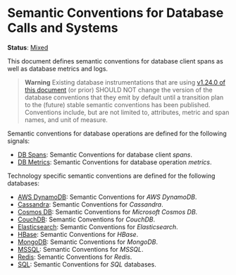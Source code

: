 <!--- Hugo front matter used to generate the website version of this page:
linkTitle: Database
path_base_for_github_subdir:
  from: tmp/semconv/docs/database/_index.md
  to: database/README.md
--->

# Semantic Conventions for Database Calls and Systems

**Status**: [Mixed][DocumentStatus]

This document defines semantic conventions for database client spans as well as
database metrics and logs.

> **Warning**
> Existing database instrumentations that are using
> [v1.24.0 of this document](https://github.com/open-telemetry/semantic-conventions/blob/v1.24.0/docs/database/README.md)
> (or prior) SHOULD NOT change the version of the database conventions that they emit by default
> until a transition plan to the (future) stable semantic conventions has been published.
> Conventions include, but are not limited to, attributes, metric and span names, and unit of measure.

Semantic conventions for database operations are defined for the following signals:

* [DB Spans](database-spans.md): Semantic Conventions for database client *spans*.
* [DB Metrics](database-metrics.md): Semantic Conventions for database operation *metrics*.

Technology specific semantic conventions are defined for the following databases:

* [AWS DynamoDB](dynamodb.md): Semantic Conventions for *AWS DynamoDB*.
* [Cassandra](cassandra.md): Semantic Conventions for *Cassandra*.
* [Cosmos DB](cosmosdb.md): Semantic Conventions for *Microsoft Cosmos DB*.
* [CouchDB](couchdb.md): Semantic Conventions for *CouchDB*.
* [Elasticsearch](elasticsearch.md): Semantic Conventions for *Elasticsearch*.
* [HBase](hbase.md): Semantic Conventions for *HBase*.
* [MongoDB](mongodb.md): Semantic Conventions for *MongoDB*.
* [MSSQL](mssql.md): Semantic Conventions for *MSSQL*.
* [Redis](redis.md): Semantic Conventions for *Redis*.
* [SQL](sql.md): Semantic Conventions for *SQL* databases.

[DocumentStatus]: https://opentelemetry.io/docs/specs/otel/document-status
